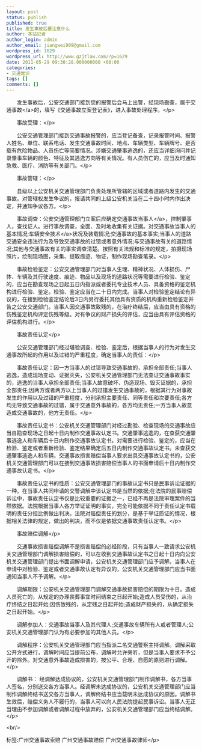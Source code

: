 ```yaml
---
layout: post
status: publish
published: true
title: 发生事故后要注意什么
author: 本站记者
author_login: admin
author_email: jiangwei909@gmail.com
wordpress_id: 1629
wordpress_url: http://www.gzjtlaw.com/?p=1629
date: 2011-05-29 09:30:28.000000000 +08:00
categories:
- 交通常识
tags: []
comments: []
---
```

<p><p>　　发生事故后，公安交通部门接到您的报警后会马上出警，经现场勘查，属于<a>交通事故<&#47;a>的，填写《交通事故立案登记表》，进入事故处理程序。<&#47;p><p>　　事故受理：<&#47;p><p>　　公安交通管理部门接到交通事故报警的，应当登记备查，记录报警时间、报警人姓名、单位、联系电话、发生交通事故时间、地点、车辆类型、车辆牌号、是否载有危险物品、人员伤亡等简要情况。涉嫌交通肇事逃逸的，还应当详细询问并记录肇事车辆的颜色、特征及其逃逸方向等有关情况。有人员伤亡的，应当及时通知急救、医疗、消防等有关部门。<&#47;p><p>　　事故管辖：<&#47;p><p>　　县级以上公安机关交通管理部门负责处理所管辖的区域或者道路内发生的交通事故。对管辖权发生争议的，报请共同的上级公安机关当在二十四小时内作出决定，并通知争议各方。<&#47;p><p>　　事故调查：公安交通管理部门立案后应确定交通事故<a>当事人<&#47;a>，控制肇事人，查找证人。进行事故调查，全面、及时地收集有关证据。对交通事故当事人的基本情况;车辆<a>安全技术<&#47;a>状况及装载情况;交通事故的基本事实;当事人的道路交通安全违法行为及导致交通事故的过错或者意外情况;与交通事故有关的道路情况;其他与交通事故有关的事实调查清楚。按照有关法规和标准的规定，拍摄现场照片，绘制现场图，采集、提取痕迹、物证，制作现场勘查笔录。<&#47;p><p>　　事故检验鉴定：公安交通管理部门对当事人生理、精神状况、人体损伤、尸体、车辆及其行驶速度、痕迹、物品以及现场的道路状况等需要进行检验、鉴定的，应当在勘查现场之日起五日内指派或者委托专业技术人员、具备资格的鉴定机构进行检验、鉴定。检验、鉴定应当在二十日内完成。当事人对检验鉴定结论有异议的，在接到检验鉴定结论后3日内另行委托其他具有资质的机构重新检验鉴定并告之公安交通部门。当事人因交通事故致残的，在治疗终结后，应当由具有资格的伤残鉴定机构评定伤残等级。对有争议的财产损失的评估，应当由具有评估资格的评估机构进行。<&#47;p><p>　　事故责任认定<&#47;p><p>　　公安交通管理部门经过堪验调查、检验、鉴定后，根据当事人的行为对发生交通事故所起的作用以及过错的严重程度，确定当事人的责任：<&#47;p><p>　　事故责任认定：因一方当事人的过错导致交通事故的，承担全部责任;当事人逃逸，造成现场变动、证据灭失，公安机关交通管理部门无法查证交通事故事实的，逃逸的当事人承担全部责任;当事人故意破坏、伪造现场、毁灭证据的，承担全部责任;因两方或者两方以上当事人的过错发生交通事故的，根据其行为对事故发生的作用以及过错的严重程度，分别承担主要责任、同等责任和次要责任;各方均无导致交通事故的过错，属于交通意外事故的，各方均无责任;一方当事人故意造成交通事故的，他方无责任。<&#47;p><p>　　事故责任认定书：公安机关交通管理部门对经过勘验、检查现场的交通事故应当自勘查现场之日起十日内制作交通事故认定书。交通肇事逃逸的，在查获交通肇事逃逸人和车辆后十日内制作交通事故认定书。对需要进行检验、鉴定的，应当在检验、鉴定或者重新检验、鉴定结果确定后五日内制作交通事故认定书。未查获交通肇事逃逸人和车辆，交通事故损害赔偿当事人要求出具交通事故认定书的，公安机关交通管理部门可以在接到交通事故损害赔偿当事人的书面申请后十日内制作交通事故认定书。<&#47;p><p>　　事故责任认定书的性质：公安交通管理部门的事故认定书只是民事诉讼证据的一种。在当事人共同申请的交警调解中该认定书是当然的依据;在法院的民事赔偿诉讼中，事故责任认定书仅是比较重要的证据之一，已经不再是法院审理案件的当然依据。法院根据当事人各方举证证明的事实，完全可能依据不同于责任认定书载明的责任分担比例做出判决。法院对赔偿责任的划分，是基于举证质证的情况，根据相关法律的规定，做出的判决，而不仅是依据交通事故责任认定书。<&#47;p><p>　　事故赔偿调解<&#47;p><p>　　交通事故损害赔偿调解不是损害赔偿的必经阶段，只有当事人一致请求公安机关交通管理部门调解损害赔偿的，可以在收到交通事故认定书之日起十日内向公安机关交通管理部门提出书面调解申请，公安机关交通管理部门应予调解。当事人在申请中对检验、鉴定或者交通事故认定有异议的，公安机关交通管理部门应当书面通知当事人不予调解。<&#47;p><p>　　调解期限：公安机关交通管理部门调解交通事故损害赔偿的期限为十日。造成人员死亡的，从规定的办理丧葬事宜时间结束之日起开始;造成人员受伤的，从治疗终结之日起开始;因伤致残的，从定残之日起开始;造成财产损失的，从确定损失之日起开始。<&#47;p><p>　　调解参加人：交通事故当事人及其代理人;交通事故车辆所有人或者管理人;公安机关交通管理部门认为有必要参加的其他人员。<&#47;p><p>　　调解程序：公安机关交通管理部门应当指派二名交通警察主持调解。调解采取公开方式进行，调解时间应当提前公布，调解时允许旁听，但是当事人要求不予公开的除外。对交通意外事故造成损害的，按公平、合理、自愿的原则进行调解。<&#47;p><p>　　调解书： 经调解达成协议的，公安机关交通管理部门制作调解书，各方当事人签名，分别送交各方当事人。经调解未达成协议的，公安机关交通管理部门应当制作调解终结书送交各方当事人，调解终结书应当载明未达成协议的原因。调解书生效后，赔偿义务人不履行的，当事人可以向人民法院提起民事诉讼。当事人无正当理由不参加调解或者调解过程中放弃的，公安机关交通管理部门应当终结调解。<&#47;p><br&#47;><p>标签:广州交通事故索赔 广州交通事故赔偿 广州交通事故律师<&#47;p>
